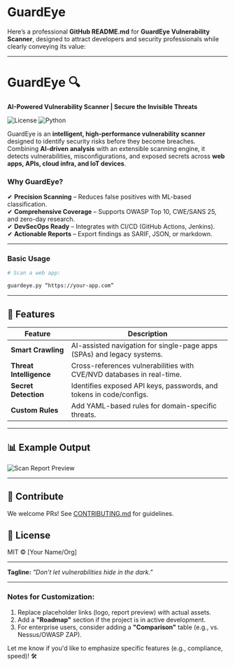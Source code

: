 # GuardEye
Here’s a professional **GitHub README.md** for **GuardEye Vulnerability Scanner**, designed to attract developers and security professionals while clearly conveying its value:

---

# GuardEye 🔍  
**AI-Powered Vulnerability Scanner | Secure the Invisible Threats**  

 ![License](https://img.shields.io/badge/license-MIT-blue) ![Python](https://img.shields.io/badge/python-3.8%2B-green)  

GuardEye is an **intelligent, high-performance vulnerability scanner** designed to identify security risks before they become breaches. Combining **AI-driven analysis** with an extensible scanning engine, it detects vulnerabilities, misconfigurations, and exposed secrets across **web apps, APIs, cloud infra, and IoT devices**.  

### **Why GuardEye?**  
✔ **Precision Scanning** – Reduces false positives with ML-based classification.  
✔ **Comprehensive Coverage** – Supports OWASP Top 10, CWE/SANS 25, and zero-day research.  
✔ **DevSecOps Ready** – Integrates with CI/CD (GitHub Actions, Jenkins).  
✔ **Actionable Reports** – Export findings as SARIF, JSON, or markdown.  

---

### **Basic Usage**  
```bash
# Scan a web app:

guardeye.py “https://your-app.com”

```

---

## **🔧 Features**  
| Feature                | Description                                                                 |
|------------------------|-----------------------------------------------------------------------------|
| **Smart Crawling**     | AI-assisted navigation for single-page apps (SPAs) and legacy systems.      |
| **Threat Intelligence**| Cross-references vulnerabilities with CVE/NVD databases in real-time.        |
| **Secret Detection**   | Identifies exposed API keys, passwords, and tokens in code/configs.         |
| **Custom Rules**       | Add YAML-based rules for domain-specific threats.                           |

---

## **📊 Example Output**  
![Scan Report Preview](https://via.placeholder.com/600x300?text=GuardEye+Report+Demo)  

---

## **🤝 Contribute**  
We welcome PRs! See [CONTRIBUTING.md](CONTRIBUTING.md) for guidelines.  

## **📜 License**  
MIT © [Your Name/Org]  

---

**Tagline:** *"Don’t let vulnerabilities hide in the dark."*  

---

### **Notes for Customization**:  
1. Replace placeholder links (logo, report preview) with actual assets.  
2. Add a **"Roadmap"** section if the project is in active development.  
3. For enterprise users, consider adding a **"Comparison"** table (e.g., vs. Nessus/OWASP ZAP).  

Let me know if you'd like to emphasize specific features (e.g., compliance, speed)! 🛠️
